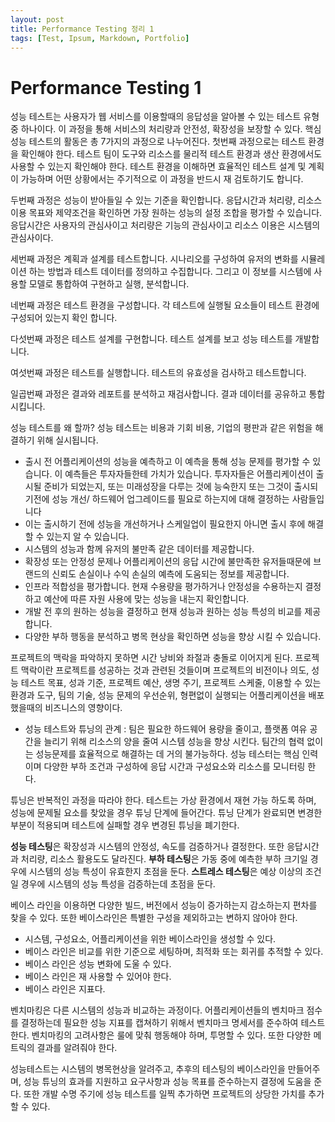 ```yaml
---
layout: post
title: Performance Testing 정리 1
tags: [Test, Ipsum, Markdown, Portfolio]
---
```


# Performance Testing 1 

성능 테스트는 사용자가 웹 서비스를 이용할때의 응답성을 알아볼 수 있는 테스트 유형중 하나이다. 이 과정을 통해 서비스의 처리량과 안전성, 확장성을 보장할 수 있다. 핵심 성능 테스트의 활동은 총 7가지의 과정으로 나누어진다. 첫번째 과정으로는 테스트 환경을 확인해야 한다. 테스트 팀이 도구와 리소스를 물리적 테스트 환경과 생산 환경에서도 사용할 수 있는지 확인해야 한다. 테스트 환경을 이해하면 효율적인 테스트 설계 및 계획이 가능하며 어떤 상황에서는 주기적으로 이 과정을 반드시 재 검토하기도 합니다.

두번째 과정은 성능이 받아들일 수 있는 기준을 확인합니다. 응답시간과 처리량, 리소스 이용 목표와 제약조건을 확인하면 가장 원하는 성능의 설정 조합을 평가할 수 있습니다. 응답시간은 사용자의 관심사이고 처리량은 기능의 관심사이고 리소스 이용은 시스템의 관심사이다.

세번째 과정은 계획과 설계를 테스트합니다.  시나리오를 구성하여 유저의 변화를 시뮬레이션 하는 방법과 테스트 데이터를 정의하고 수집합니다. 그리고 이 정보를 시스템에 사용할 모델로 통합하여 구현하고 실행, 분석합니다.

네번째 과정은 테스트 환경을 구성합니다. 각 테스트에 실행될 요소들이 테스트 환경에 구성되어 있는지 확인 합니다. 

다섯번째 과정은 테스트 설계를 구현합니다. 테스트 설계를 보고 성능 테스트를 개발합니다.

여섯번째 과정은 테스트를 실행합니다. 테스트의 유효성을 검사하고 테스트합니다.

일곱번째 과정은 결과와 레포트를 분석하고 재검사합니다. 결과 데이터를 공유하고 통합시킵니다. 

성능 테스트를 왜 할까? 성능 테스트는 비용과 기회 비용, 기업의 평판과 같은 위험을 해결하기 위해 실시됩니다.

- 출시 전 어플리케이션의 성능을 예측하고 이 예측을 통해 성능 문제를 평가할 수 있습니다. 이 예측들은 투자자들한테 가치가 있습니다. 투자자들은 어플리케이션이 출시될 준비가 되었는지, 또는 미래성장을 다루는 것에 능숙한지 또는 그것이 출시되기전에 성능 개선/ 하드웨어 업그레이드를 필요로 하는지에 대해 결정하는 사람들입니다
- 이는 출시하기 전에 성능을 개선하거나 스케일업이 필요한지 아니면 출시 후에 해결할 수 있는지 알 수 있습니다. 
- 시스템의 성능과 함께 유저의 불만족 같은 데이터를 제공합니다.
- 확장성 또는 안정성 문제나 어플리케이션의 응답 시간에 불만족한 유저들때문에 브랜드의 신뢰도 손실이나 수익 손실의 예측에 도움되는 정보를 제공합니다.
- 인프라 적합성을 평가합니다. 현재 수용량을 평가하거나 안정성을 수용하는지 결정하고 예산에 따른 자원 사용에 맞는 성능을 내는지 확인합니다.
- 개발 전 후의 원하는 성능을 결정하고 현재 성능과 원하는 성능 특성의 비교를 제공합니다.
- 다양한 부하 행동을 분석하고 병목 현상을 확인하면 성능을 향상 시킬 수 있습니다.

프로젝트의 맥락을 파악하지 못하면 시간 낭비와 좌절과 충돌로 이어지게 된다. 프로젝트 맥락이란 프로젝트를 성공하는 것과 관련된 것들이며 프로젝트의 비전이나 의도, 성능 테스트 목표, 성과 기준, 프로젝트 예산, 생명 주기, 프로젝트 스케줄, 이용할 수 있는 환경과 도구, 팀의 기술, 성능 문제의 우선순위, 형편없이 실행되는 어플리케이션을 배포했을때의 비즈니스의 영향이다. 

- 성능 테스트와 튜닝의 관계 : 팀은 필요한 하드웨어 용량을 줄이고, 플랫폼 여유 공간을 늘리기 위해 리소스의 양을 줄여 시스템 성능을 향상 시킨다. 팀간의 협력 없이는 성능문제를 효율적으로 해결하는 데 거의 불가능하다. 성능 테스터는 핵심 인력이며 다양한 부하 조건과 구성하에 응답 시간과 구성요소와 리소스를 모니터링 한다.

튜닝은 반복적인 과정을 따라야 한다. 테스트는 가상 환경에서 재현 가능 하도록 하며, 성능에 문제될 요소를 찾았을 경우 튜닝 단계에 들어간다. 튜닝 단계가 완료되면 변경한 부분이 적용되며 테스트에 실패할 경우 변경된 튜닝을 폐기한다.

**성능 테스팅**은 확장성과 시스템의 안정성, 속도를 검증하거나 결정한다.  또한 응답시간과 처리량, 리소스 활용도도 달라진다.  **부하 테스팅**은 가동 중에 예측한 부하 크기일 경우에 시스템의 성능 특성이 유효한지 초점을 둔다. **스트레스 테스팅**은 예상 이상의 조건일 경우에 시스템의 성능 특성을 검증하는데 초점을 둔다.

베이스 라인을 이용하면 다양한 빌드, 버전에서 성능이 증가하는지 감소하는지 편차를 찾을 수 있다. 또한 베이스라인은 특별한 구성을 제외하고는 변하지 않아야 한다.

- 시스템, 구성요소, 어플리케이션을 위한 베이스라인을 생성할 수 있다.
- 베이스 라인은 비교를 위한 기준으로 세팅하며, 최적화 또는 회귀를 추적할 수 있다.
- 베이스 라인은 성능 변화에 도울 수 있다.
- 베이스 라인은 재 사용할 수 있어야 한다.
- 베이스 라인은 지표다.

벤치마킹은 다른 시스템의 성능과 비교하는 과정이다.  어플리케이션들의 벤치마크 점수를 결정하는데 필요한 성능 지표를 캡쳐하기 위해서 벤치마크 명세서를 준수하여 테스트 한다. 벤치마킹의 고려사항은 룰에 맞춰 행동해야 하며,  투명할 수 있다. 또한 다양한 메트릭의 결과를 알려줘야 한다.

성능테스트는 시스템의 병목현상을 알려주고, 추후의 테스팅의 베이스라인을 만들어주며, 성능 튜닝의 효과를 지원하고 요구사항과 성능 목표를 준수하는지 결정에 도움을 준다. 또한 개발 수명 주기에 성능 테스트를 일찍 추가하면 프로젝트의 상당한 가치를 추가할 수 있다.